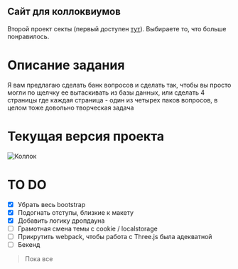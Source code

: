 ## Сайт для коллоквиумов
Второй проект секты (первый доступен [тут](https://github.com/websect-itmo/task1)). Выбираете то, что больше понравилось.

# Описание задания
Я вам предлагаю сделать банк вопросов и сделать так, чтобы вы просто могли по щелчку ее вытаскивать из базы данных, или сделать 4 страницы где каждая страница - один из четырех паков вопросов, в целом тоже довольно творческая задача

# Текущая версия проекта

![Коллок](https://user-images.githubusercontent.com/82240296/127651399-4fced90f-c4d7-46db-b86f-c72e12b89967.png)


# TO DO
- [x] Убрать весь bootstrap
- [x] Подогнать отступы, близкие к макету
- [x] Добавить логику дропдауна
- [ ] Грамотная смена темы с cookie / localstorage
- [ ] Прикрутить webpack, чтобы работа с Three.js была адекватной
- [ ] Бекенд
> Пока все

